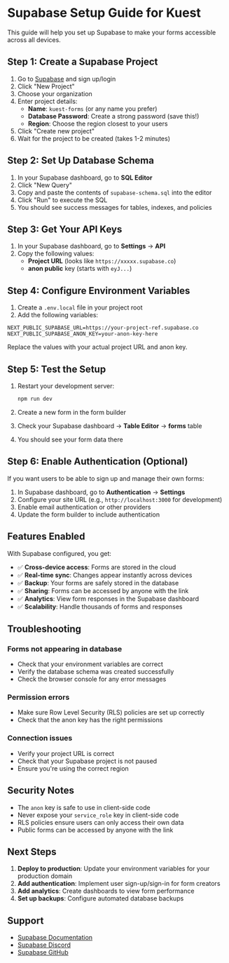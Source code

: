 # Supabase Setup Guide for Kuest

This guide will help you set up Supabase to make your forms accessible across all devices.

## Step 1: Create a Supabase Project

1. Go to [Supabase](https://supabase.com) and sign up/login
2. Click "New Project"
3. Choose your organization
4. Enter project details:
   - **Name**: `kuest-forms` (or any name you prefer)
   - **Database Password**: Create a strong password (save this!)
   - **Region**: Choose the region closest to your users
5. Click "Create new project"
6. Wait for the project to be created (takes 1-2 minutes)

## Step 2: Set Up Database Schema

1. In your Supabase dashboard, go to **SQL Editor**
2. Click "New Query"
3. Copy and paste the contents of `supabase-schema.sql` into the editor
4. Click "Run" to execute the SQL
5. You should see success messages for tables, indexes, and policies

## Step 3: Get Your API Keys

1. In your Supabase dashboard, go to **Settings** → **API**
2. Copy the following values:
   - **Project URL** (looks like `https://xxxxx.supabase.co`)
   - **anon public** key (starts with `eyJ...`)

## Step 4: Configure Environment Variables

1. Create a `.env.local` file in your project root
2. Add the following variables:

```env
NEXT_PUBLIC_SUPABASE_URL=https://your-project-ref.supabase.co
NEXT_PUBLIC_SUPABASE_ANON_KEY=your-anon-key-here
```

Replace the values with your actual project URL and anon key.

## Step 5: Test the Setup

1. Restart your development server:
   ```bash
   npm run dev
   ```

2. Create a new form in the form builder
3. Check your Supabase dashboard → **Table Editor** → **forms** table
4. You should see your form data there

## Step 6: Enable Authentication (Optional)

If you want users to be able to sign up and manage their own forms:

1. In Supabase dashboard, go to **Authentication** → **Settings**
2. Configure your site URL (e.g., `http://localhost:3000` for development)
3. Enable email authentication or other providers
4. Update the form builder to include authentication

## Features Enabled

With Supabase configured, you get:

- ✅ **Cross-device access**: Forms are stored in the cloud
- ✅ **Real-time sync**: Changes appear instantly across devices
- ✅ **Backup**: Your forms are safely stored in the database
- ✅ **Sharing**: Forms can be accessed by anyone with the link
- ✅ **Analytics**: View form responses in the Supabase dashboard
- ✅ **Scalability**: Handle thousands of forms and responses

## Troubleshooting

### Forms not appearing in database
- Check that your environment variables are correct
- Verify the database schema was created successfully
- Check the browser console for any error messages

### Permission errors
- Make sure Row Level Security (RLS) policies are set up correctly
- Check that the anon key has the right permissions

### Connection issues
- Verify your project URL is correct
- Check that your Supabase project is not paused
- Ensure you're using the correct region

## Security Notes

- The `anon` key is safe to use in client-side code
- Never expose your `service_role` key in client-side code
- RLS policies ensure users can only access their own data
- Public forms can be accessed by anyone with the link

## Next Steps

1. **Deploy to production**: Update your environment variables for your production domain
2. **Add authentication**: Implement user sign-up/sign-in for form creators
3. **Add analytics**: Create dashboards to view form performance
4. **Set up backups**: Configure automated database backups

## Support

- [Supabase Documentation](https://supabase.com/docs)
- [Supabase Discord](https://discord.supabase.com)
- [Supabase GitHub](https://github.com/supabase/supabase)
